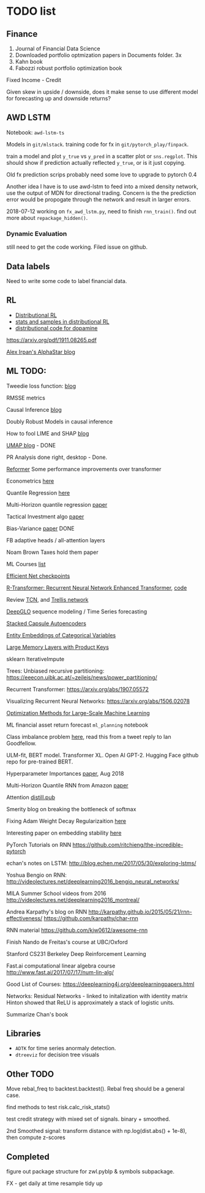 # TODO list

## Finance

1. Journal of Financial Data Science
2. Downloaded portfolio optmization papers in Documents folder. 3x
3. Kahn book
4. Fabozzi robust portfolio optimization book

Fixed Income - Credit

Given skew in upside / downside, does it make sense to use different model for forecasting up and downside returns?

## AWD LSTM

Notebook: `awd-lstm-ts`

Models in `git/mlstack`. training code for fx in `git/pytorch_play/finpack`.

train a model and plot `y_true` vs `y_pred` in a scatter plot or `sns.regplot`. This should show if prediction
actually reflected `y_true`, or is it just copying.

Old fx prediction scrips probably need some love to upgrade to pytorch 0.4

Another idea I have is to use awd-lstm to feed into a mixed density network,
use the output of MDN for directional trading. Concern is the the prediction error
would be propogate through the network and result in larger errors.

2018-07-12
working on `fx_awd_lstm.py`, need to finish `rnn_train()`. find out more about `repackage_hidden()`.

### Dynamic Evaluation

still need to get the code working. Filed issue on github.

## Data labels

Need to write some code to label financial data.

## RL

- [Distributional RL](http://proceedings.mlr.press/v70/bellemare17a/bellemare17a.pdf)
- [stats and samples in distributional RL](https://arxiv.org/pdf/1902.08102v1.pdf)
- [distributional code for dopamine](https://www.nature.com/articles/s41586-019-1924-6.epdf?shared_access_token=3Bcr-ZWATXBxuAME25rI7tRgN0jAjWel9jnR3ZoTv0OgnvLoVhK46-VND2gsGkjz89fNskUJsDZNDD1PQ0vP4GRakb69mL9k_JklOh9EofWr26Xzkg5xKBwi24XiemaDtez3u5DhPPuVfqxLmAcCIw%3D%3D)

https://arxiv.org/pdf/1911.08265.pdf

[Alex Irpan's AlphaStar blog](https://www.alexirpan.com/2019/11/17/alphastar-update.html)

## ML TODO:

Tweedie loss function: [blog](https://towardsdatascience.com/tweedie-loss-function-for-right-skewed-data-2c5ca470678f)

RMSSE metrics

Causal Inference [blog](https://fabiandablander.com/r/Causal-Inference.html)

Doubly Robust Models in causal inference

How to fool LIME and SHAP [blog](https://deeplearn.org/arxiv/101598/how-can-we-fool-lime-and-shap?-adversarial-attacks-on-post-hoc-explanation-methods)

[UMAP blog](https://pair-code.github.io/understanding-umap/s) - DONE

PR Analysis done right, desktop - Done.

[Reformer](https://openreview.net/forum?id=rkgNKkHtvB) Some performance improvements over transformer

Econometrics [here](https://papers.ssrn.com/sol3/papers.cfm?abstract_id=3365282)

Quantile Regression [here](http://www.econ.uiuc.edu/~roger/research/rq/QRJEP.pdf)

Multi-Horizon quantile regression [paper](https://arxiv.org/pdf/1711.11053.pdf)

Tactical Investment algo [paper](https://papers.ssrn.com/sol3/papers.cfm?abstract_id=3459866)

Bias-Variance [paper](https://arxiv.org/abs/1812.11118) DONE

FB adaptive heads / all-attention layers

Noam Brown Taxes hold them paper

ML Courses [list](https://twitter.com/chipro/status/1157772112876060672)

[Efficient Net checkpoints](https://twitter.com/quocleix/status/1156334264322940928)

[R-Transformer: Recurrent Neural Network Enhanced Transformer](https://arxiv.org/abs/1907.05572), [code](https://github.com/DSE-MSU/R-transformer)

Review [TCN](https://arxiv.org/abs/1803.01271), and [Trellis network](https://arxiv.org/abs/1810.06682)

[DeepGLO](https://arxiv.org/abs/1905.03806) sequence modeling / Time Series forecasting

[Stacked Capsule Autoencoders](https://akosiorek.github.io/ml/2019/06/23/stacked_capsule_autoencoders.html)

[Entity Embeddings of Categorical Variables](https://arxiv.org/abs/1604.06737)

[Large Memory Layers with Product Keys](https://arxiv.org/abs/1907.05242)

sklearn IterativeImpute

Trees: Unbiased recursive partitioning: https://eeecon.uibk.ac.at/~zeileis/news/power_partitioning/

Recurrent Transformer: https://arxiv.org/abs/1907.05572

Visualizing Recurrent Neural Networks: https://arxiv.org/abs/1506.02078

[Optimization Methods for Large-Scale Machine Learning](https://arxiv.org/abs/1606.04838)


ML financial asset return forecast `ml_planning` notebook

Class imbalance problem [here](https://t.co/Gf17gEjyqf), read this from a tweet reply to Ian Goodfellow.

ULM-fit, BERT model. Transformer XL. Open AI GPT-2. Hugging Face github repo for pre-trained BERT.

Hyperparameter Importances [paper](https://arxiv.org/abs/1710.04725), Aug 2018

Multi-Horizon Quantile RNN from Amazon [paper](https://arxiv.org/abs/1711.11053)

Attention [distill.pub](https://distill.pub/2016/augmented-rnns/)

Smerity blog on breaking the bottleneck of softmax

Fixing Adam Weight Decay Regularizaition [here](https://arxiv.org/abs/1711.05101)

Interesting paper on embedding stability [here](https://arxiv.org/abs/1804.09692)

PyTorch Tutorials on RNN
https://github.com/ritchieng/the-incredible-pytorch

echan's notes on LSTM:
http://blog.echen.me/2017/05/30/exploring-lstms/

Yoshua Bengio on RNN:
http://videolectures.net/deeplearning2016_bengio_neural_networks/

MILA Summer School videos from 2016
http://videolectures.net/deeplearning2016_montreal/

Andrea Karpathy's blog on RNN
http://karpathy.github.io/2015/05/21/rnn-effectiveness/
https://github.com/karpathy/char-rnn

RNN material
https://github.com/kjw0612/awesome-rnn

Finish Nando de Freitas's course at UBC/Oxford

Stanford CS231
Berkeley Deep Reinforcement Learning

Fast.ai computational linear algebra course
http://www.fast.ai/2017/07/17/num-lin-alg/

Good List of Courses:
https://deeplearning4j.org/deeplearningpapers.html

Networks:
Residual Networks - linked to initalization with identity matrix
Hinton showed that ReLU is approximately a stack of logistic units.

Summarize Chan's book

## Libraries

- `ADTK` for time series anormaly detection.
- `dtreeviz` for decision tree visuals


## Other TODO

Move rebal_freq to backtest.backtest(). Rebal freq should be a general case.

find methods to test risk.calc_risk_stats()

test credit strategy with mixed set of signals. binary + smoothed.

2nd Smoothed signal:
transform distance with np.log(dist.abs() + 1e-8), then compute z-scores


## Completed

figure out package structure for zwl.pyblp & symbols subpackage.

FX - get daily at time
resample tidy up
